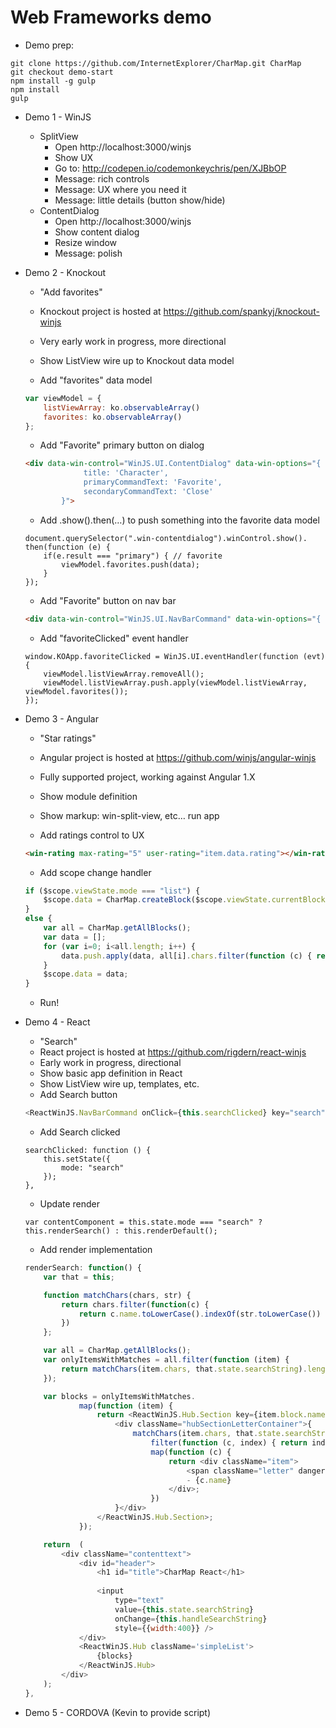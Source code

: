 # Web Frameworks demo

* Demo prep:
```
git clone https://github.com/InternetExplorer/CharMap.git CharMap
git checkout demo-start
npm install -g gulp
npm install
gulp
```
    
* Demo 1 - WinJS
    * SplitView
        * Open http://localhost:3000/winjs
        * Show UX
        * Go to: http://codepen.io/codemonkeychris/pen/XJBbOP
        *  Message: rich controls
        *  Message: UX where you need it
        *  Message: little details (button show/hide)
    * ContentDialog
        *  Open http://localhost:3000/winjs
        *  Show content dialog
        *  Resize window
        *  Message: polish
            
* Demo 2 - Knockout
    * "Add favorites"
    * Knockout project is hosted at https://github.com/spankyj/knockout-winjs
    * Very early work in progress, more directional
    * Show ListView wire up to Knockout data model
        
    * Add "favorites" data model
    ```js
    var viewModel = {
        listViewArray: ko.observableArray()
        favorites: ko.observableArray()
    };
    ```

    * Add "Favorite" primary button on dialog
    ```html
    <div data-win-control="WinJS.UI.ContentDialog" data-win-options="{
                 title: 'Character',
                 primaryCommandText: 'Favorite',
                 secondaryCommandText: 'Close'
            }">
    ```        

    * Add .show().then(…) to push something into the favorite data model
    ```
    document.querySelector(".win-contentdialog").winControl.show().
    then(function (e) {
        if(e.result === "primary") { // favorite
            viewModel.favorites.push(data);
        }
    });
    ```

    * Add "Favorite" button on nav bar
    ```html
    <div data-win-control="WinJS.UI.NavBarCommand" data-win-options="{ onclick: KOApp.favoriteClicked, label: 'Favorite', icon: 'favorite'}"></div>
    ```
    * Add "favoriteClicked" event handler
    ```
    window.KOApp.favoriteClicked = WinJS.UI.eventHandler(function (evt) {
        viewModel.listViewArray.removeAll();
        viewModel.listViewArray.push.apply(viewModel.listViewArray, viewModel.favorites());
    });    
    ```    

* Demo 3 - Angular
    * "Star ratings"
    * Angular project is hosted at https://github.com/winjs/angular-winjs
    * Fully supported project, working against Angular 1.X
    * Show module definition
    * Show markup: win-split-view, etc… run app
            
    * Add ratings control to UX
    ```html
    <win-rating max-rating="5" user-rating="item.data.rating"></win-rating>
    ```
    
    * Add scope change handler
    ```js
    if ($scope.viewState.mode === "list") {
        $scope.data = CharMap.createBlock($scope.viewState.currentBlock); 
    }
    else {
        var all = CharMap.getAllBlocks();
        var data = [];
        for (var i=0; i<all.length; i++) {
            data.push.apply(data, all[i].chars.filter(function (c) { return c.rating; }));
        }
        $scope.data = data;
    }
    ```

    * Run!
        
* Demo 4 - React
    * "Search"
    * React project is hosted at https://github.com/rigdern/react-winjs
    * Early work in progress, directional
    * Show basic app definition in React
    * Show ListView wire up, templates, etc.
    * Add Search button
    ```js
    <ReactWinJS.NavBarCommand onClick={this.searchClicked} key="search" label="Search" icon="find" />
    ```
    
    * Add Search clicked
    ```
    searchClicked: function () {
        this.setState({
            mode: "search"
        });
    },
    ```
    
    * Update render
    ```
    var contentComponent = this.state.mode === "search" ? this.renderSearch() : this.renderDefault();
    ```
    
    * Add render implementation
    ```js
    renderSearch: function() {
        var that = this;

        function matchChars(chars, str) { 
            return chars.filter(function(c) { 
                return c.name.toLowerCase().indexOf(str.toLowerCase()) != -1; 
            })
        };

        var all = CharMap.getAllBlocks();
        var onlyItemsWithMatches = all.filter(function (item) { 
            return matchChars(item.chars, that.state.searchString).length > 0; 
        });

        var blocks = onlyItemsWithMatches.
                map(function (item) {
                    return <ReactWinJS.Hub.Section key={item.block.name} header={item.block.name} isHeaderStatic={true}>
                        <div className="hubSectionLetterContainer">{
                            matchChars(item.chars, that.state.searchString).
                                filter(function (c, index) { return index < 40; }). // limit to first 40 results (for now)
                                map(function (c) {
                                    return <div className="item">
                                        <span className="letter" dangerouslySetInnerHTML={{__html: "&#x" + c.code.toString(16) + ";"}} /> 
                                        - {c.name}
                                    </div>;
                                })
                        }</div>
                    </ReactWinJS.Hub.Section>;
                });

        return  (
            <div className="contenttext">
                <div id="header">
                    <h1 id="title">CharMap React</h1>
                    
                    <input
                        type="text"
                        value={this.state.searchString}
                        onChange={this.handleSearchString}
                        style={{width:400}} />
                </div>
                <ReactWinJS.Hub className='simpleList'>
                    {blocks}
                </ReactWinJS.Hub>
            </div>
        );
    },
    ```
    
* Demo 5 - CORDOVA (Kevin to provide script)
